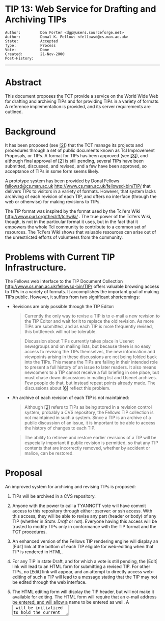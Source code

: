 # TIP 13: Web Service for Drafting and Archiving TIPs
	Author:         Don Porter <dgp@users.sourceforge.net>
	Author:         Donal K. Fellows <fellowsd@cs.man.ac.uk>
	State:          Accepted
	Type:           Process
	Vote:           Done
	Created:        21-Nov-2000
	Post-History:   
-----

# Abstract

This document proposes the TCT provide a service on the World Wide
Web for drafting and archiving TIPs and for providing TIPs in a
variety of formats.  A reference implementation is provided, and its
server requirements are outlined.

# Background

It has been proposed \(see [[2]](2.md)\) that the TCT manage its projects and
procedures through a set of public documents known as Tcl Improvement
Proposals, or TIPs.  A format for TIPs has been approved \(see [[3]](3.md)\),
and although final approval of [[2]](2.md) is still pending, several TIPs
have been submitted, discussed, and revised, and a few have been
approved, so acceptance of TIPs in some form seems likely.

A prototype system has been provided by Donal
Fellows <fellowsd@cs.man.ac.uk>
<http://www.cs.man.ac.uk/fellowsd-bin/TIP/> 
that delivers TIPs to visitors in a variety of formats.  However,
that system lacks archiving of each revision of each TIP, and
offers no interface \(through the web or otherwise\) for making
revisions to TIPs.  

The TIP format was inspired by the format used by the Tcl'ers
Wiki <http://www.purl.org/thecliff/tcl/wiki/> .  The true power
of the Tcl'ers Wiki, though, is not in the particular format it
uses, but in the fact that it empowers the whole Tcl community to
contribute to a common set of resources.  The Tcl'ers Wiki
shows that valuable resources can arise out of the unrestricted
efforts of volunteers from the community.

# Problems with Current TIP Infrastructure.

The Fellows web interface to the TIP Document Collection
<http://www.cs.man.ac.uk/fellowsd-bin/TIP/>  offers valuable
browsing access to TIPs in a variety of formats.  It accomplishes
the important goal of making TIPs public.  However, it suffers from
two significant shortcomings:

   * Revisions are only possible through the TIP Editor:

	   > Currently the only way to revise a TIP is to e-mail a new
     revision to the TIP Editor and wait for it to replace the old
     revision.  As more TIPs are submitted, and as each TIP is more
     frequently revised, this bottleneck will not be tolerable.

	   > Discussion about TIPs currently takes place in Usenet newsgroups
     and on mailing lists, but because there is no easy access to
     revising the TIPs themselves, the new information and viewpoints
     arising in these discussions are not being folded back into the
     TIPs.  This means the TIPs are failing in their intended role to
     present a full history of an issue to later readers.  It also
     means newcomers to a TIP cannot receive a full briefing in one
     place, but must chase down discussions in mailing list and Usenet
     archives.  Few people do that, but instead repeat points already
     made.  The discussions about [[6]](6.md) reflect this problem.

   * An archive of each revision of each TIP is not maintained:

	   > Although [[2]](2.md) refers to TIPs as being stored in a revision control
     system, probably a CVS repository, the Fellows TIP collection is
     not maintained in such a system.  Since a TIP is an archive of a
     public discussion of an issue, it is important to be able to
     access the history of changes to each TIP.

	   > The ability to retrieve and restore earlier revisions of a TIP
     will be especially important if public revision is permitted, so
     that any TIP contents that are incorrectly removed, whether by
     accident or malice, can be restored.

# Proposal

An improved system for archiving and revising TIPs is proposed:

   1. TIPs will be archived in a CVS repository.

   1. Anyone with the power to call a TYANNOTT vote will have commit
      access to this repository through either :pserver: or ssh
      access.  With this access, they will be able to revise any part
      \(header or body\) of any TIP \(whether in _State: Draft_ or
      not\).  Everyone having this access will be trusted to modify
      TIPs only in conformance with the TIP format and the TCT
      procedures.

   1. An enhanced version of the Fellows TIP rendering engine will
      display an [Edit] link at the bottom of each TIP eligible
      for web-editing when that TIP is rendered in HTML.

   1. For any TIP in state Draft, and for which a vote is still
      pending, the [Edit] link will lead to an HTML form for
      submitting a revised TIP.  For other TIPs, no [Edit] link
      will appear, and an attempt to directly access web-editing of
      such a TIP will lead to a message stating that the TIP may not
      be edited through the web interface.

   1. The HTML editing form will display the TIP header, but will not
      make it available for editing.  The HTML form will require that
      an e-mail address be entered, and will allow a name to be
      entered as well.  A <TEXTAREA> will be initialized to hold the
      current TIP abstract.  A second <TEXTAREA> will be initialized
      to hold the current TIP body.  Users of the form will revise
      the abstract and the body, then submit the form.

   1. The TIP rendering engine will receive the revisions, and
      will use CVS client commands to merge the revisions with other
      revisions and commit the revised TIP to the TIP CVS repository.
      If a conflict occurs during a merge, the TIP body including the
      conflicts will be returned to the user in another HTML form to
      resolve the conflict.

	    > Note that the CVS commit function of the TIP rendering engine
      implies that the CGI process in which the TIP rendering engine
      runs must have a user ID with commit access to the TIP CVS
      repository.

   1. In the revised TIP checked in to CVS the submitter of the
      revision will be added as an Author in the header of that TIP.

# Reference Implementation

The modifications to the Fellows TIP rendering engine that add the
capabilities proposed above are now merged in.  The TIP rendering
engine is maintained and publically available
<http://sourceforge.net/projects/tiprender/> .  To enable the
web-editing features, set the Tcl variable FEATURE\(EDIT\) to 1 in
the file config.tcl.  A working version of the proposed web service
is available at <http://purl.org/tcl/tip/>

For what it's worth, this TIP was created primarily within a web
browser, making revisions through the web interface provided by the
reference implementation.

One remaining shortcoming of the reference implementation is that it
provides no mechanism for uploading images to the TIP repository.
Images still need to be submitted through the TIP Editor, or
someone else with commit access to the TIP CVS repository.

# Server Requirements

The reference implementation imposes the following requirements on a
server:

   1. The server provides an HTTP server that serves the public
      Internet, and supports the CGI interface.

   1. CVS client software must be installed on the server.

   1. The CVS repository containing TIPs must be on the server itself.
      This is due to a CVS limitation that _loginfo_ scripts run on
      the machine housing the CVS repository, and the reference
      implementation uses a _loginfo_ script to keep the TIPs
      presented through the web up to date with the commits to the
      repository.

   1. The CVS repository must offer commit access over the Internet
      using either :pserver: or ssh to everyone with authority to call
      a TYANNOTT vote.

   1. The user under which the HTTP server runs its CGI processes must
      have commit access to the TIP CVS repository.  This may have
      security implications.

# Future Improvements

Once the TIPs are housed in a CVS repository, other services should be
easier to implement.  Another browsing interface could be provided
using cvsweb <http://stud.fh-heilbronn.de/~zeller/cgi/cvsweb.cgi/>  to
allow anyone in the community to browse TIP history.  Another
_loginfo_ script could provide e-mail notices when a TIP is revised
to users who registered their interest in that TIP.

# Acknowledgments

Thanks to Donal Fellows for the original TIP rendering engine and
his assistance merging in the changes.  Thanks to Brent Welch for
providing the server and his assistance getting it configured for
use.  Thanks to Mark Harrison for his assistance with managing
browser caching issues.

----

# Comments from the TCT

 > It might be a good idea to make the Abstract into a seperate <textarea> and
   treat that specially; I've been applying the rule that a TIP's abstract
   should be a single paragraph \(it is implicit in the way I generate XML for
   instance\) and that would be much easier to enforce through this route.  It
   would also have the advantage of discouraging people from placing their
   whole rationale in the abstract - which I've seen in several first drafts by
   people who shall remain nameless - and prompting the creation of TIPs more in
   keeping with the general concept of publishable documents.

 > It would also be nice if each page had a way of viewing the TIP's revision
   history \(by a link to a suitably setup CVSweb URL?\)  The way that SourceForge
   does its CVS-over-the-web is very nice indeed...

 > _Donal K. Fellows <fellowsd@cs.man.ac.uk>_

# Author replies to comments

Some comments I see above, or received in e-mail:

 * _Add a link to [[3]](3.md) on the edit page.  Display [[3]](3.md) in a new window._

	 > Link added.  I don't believe in deciding to open new browser windows for
   the user.  If the user wants to open the link in a new window, she knows
   how to do that.

 * _Add an interface to create a new TIP_

	 > For now, I'm trying to stick with the TIP procedures proposed in [[2]](2.md),
   where only the TIP Editor gets to create a new TIP, so all TIPs
   should still be originally submitted to him.  If the TCT rejects
   this proposal and adopts a different policy, we can revisit this
   question.

 * _Browser caching makes it look like the edits were not made_

	 > Based on advice from Mark Harrison and others, I've added HTTP
   headers that should prevent caching.  Please try it again.

 * _I had the server time out on me_

	 > That's troubling.  Can anyone seeing this problem provide any more
   information.  What were the circumstances, in detail?

 * _Add links to an interface showing revision history_

	 > Check out the [History] links at the bottom of the HTML rendered pages.
   Thanks to Donal Fellows for coding that up.  \(OK, so we \*did\* reinvent
   CVSWeb.\)

 * _A separate <TEXTAREA> for the Abstract_

	 > This is now implemented.  Please give it a try.

# Copyright

This document has been placed in the public domain.

